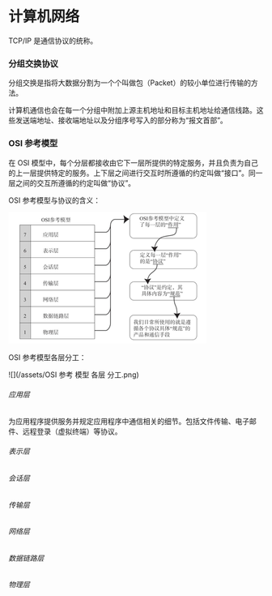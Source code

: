 # 计算机网络

TCP/IP 是通信协议的统称。

### 分组交换协议

分组交换是指将大数据分割为一个个叫做包（Packet）的较小单位进行传输的方法。

计算机通信也会在每一个分组中附加上源主机地址和目标主机地址给通信线路。这些发送端地址、接收端地址以及分组序号写入的部分称为“报文首部”。

### OSI 参考模型

在 OSI 模型中，每个分层都接收由它下一层所提供的特定服务，并且负责为自己的上一层提供特定的服务。上下层之间进行交互时所遵循的约定叫做“接口”。同一层之间的交互所遵循的约定叫做“协议”。

OSI 参考模型与协议的含义：

![](/assets/OSI参考模型与协议的含义.png)

OSI 参考模型各层分工：

![](/assets/OSI 参考 模型 各层 分工.png)

###### 应用层

为应用程序提供服务并规定应用程序中通信相关的细节。包括文件传输、电子邮件、远程登录（虚拟终端）等协议。

###### 表示层



###### 会话层

###### 传输层

###### 网络层

###### 数据链路层

###### 物理层



